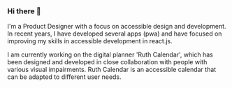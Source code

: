 ### Hi there 👋

<p>I'm a Product Designer with a focus on accessible design and development. In recent years, I have developed several apps (pwa) and have focused on improving my skills in accessible development in react.js. <br />

I am currently working on the digital planner 'Ruth Calendar', which has been designed and developed in close collaboration with people with various visual impairments. Ruth Calendar is an accessible calendar that can be adapted to different user needs.</p>

<!--
**piahelenestorm/piahelenestorm** is a ✨ _special_ ✨ repository because its `README.md` (this file) appears on your GitHub profile.

Here are some ideas to get you started:

- 🔭 I’m currently working on ...
- 🌱 I’m currently learning ...
- 👯 I’m looking to collaborate on ...
- 🤔 I’m looking for help with ...
- 💬 Ask me about ...
- 📫 How to reach me: ...
- 😄 Pronouns: ...
- ⚡ Fun fact: ...
-->
